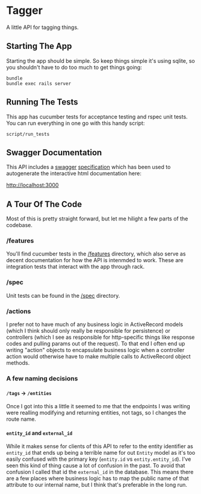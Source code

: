 # Tagger

A little API for tagging things.

## Starting The App

Starting the app should be simple. So keep things simple it's using sqlite, so
you shouldn't have to do too much to get things going:

```
bundle
bundle exec rails server
```

## Running The Tests

This app has cucumber tests for acceptance testing and rspec unit tests. You
can run everything in one go with this handy script:

```
script/run_tests
```

## Swagger Documentation

This API includes a [swagger](http://swagger.io/) [specification](/public/swagger.json) which has been used to autogenerate the interactive html documentation here:

[http://localhost:3000](http://localhost:3000)

## A Tour Of The Code

Most of this is pretty straight forward, but let me hilight a few parts of the codebase.

### /features
You'll find cucumber tests in the [/features](/features) directory, which also serve as decent documentation for how the API is intenmded to work. These are integration tests that interact with the app through rack.

### /spec
Unit tests can be found in the [/spec](/spec) directory.

### /actions
I prefer not to have much of any business logic in ActiveRecord models (which I think should only really be responsible for persistence) or controllers (which I see as responsible for http-specific things like response codes and pulling params out of the request). To that end I often end up writing "action" objects to encapsulate business logic when a controller action would otherwise have to make multiple calls to ActiveRecord object methods. 

### A few naming decisions

#### `/tags` -> `/entities`
Once I got into this a little it seemed to me that the endpoints I was writing were realling modifying and returning entities, not tags, so I changes the route name.

#### `entity_id` and `external_id`
While it makes sense for clients of this API to refer to the entity identifier as `entity_id` that ends up being a terrible name for out `Entity` model as it's too easily confused with the primary key (`entity.id` vs `entity.entity_id`). I've seen this kind of thing cause a lot of confusion in the past. To avoid that confusion I called that id the `external_id` in the database. This means there are a few places where business logic has to map the public name of that attribute to our internal name, but I think that's preferable in the long run.
